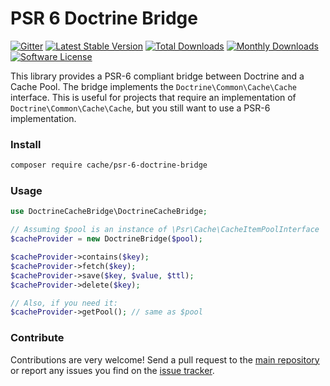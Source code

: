 # PSR 6 Doctrine Bridge 
[![Gitter](https://badges.gitter.im/php-cache/cache.svg)](https://gitter.im/php-cache/cache?utm_source=badge&utm_medium=badge&utm_campaign=pr-badge)
[![Latest Stable Version](https://poser.pugx.org/cache/doctrine-bridge/v/stable)](https://packagist.org/packages/cache/doctrine-bridge)
[![Total Downloads](https://poser.pugx.org/cache/doctrine-bridge/downloads)](https://packagist.org/packages/cache/doctrine-bridge)
[![Monthly Downloads](https://poser.pugx.org/cache/doctrine-bridge/d/monthly.png)](https://packagist.org/packages/cache/doctrine-bridge)
[![Software License](https://img.shields.io/badge/license-MIT-brightgreen.svg?style=flat-square)](LICENSE)

This library provides a PSR-6 compliant bridge between Doctrine and a Cache Pool. The bridge implements the 
`Doctrine\Common\Cache\Cache` interface. This is useful for projects that require an implementation of 
`Doctrine\Common\Cache\Cache`, but you still want to use a PSR-6 implementation. 

### Install

```bash
composer require cache/psr-6-doctrine-bridge
```

### Usage

```php
use DoctrineCacheBridge\DoctrineCacheBridge;

// Assuming $pool is an instance of \Psr\Cache\CacheItemPoolInterface
$cacheProvider = new DoctrineBridge($pool);

$cacheProvider->contains($key);
$cacheProvider->fetch($key);
$cacheProvider->save($key, $value, $ttl);
$cacheProvider->delete($key);

// Also, if you need it:
$cacheProvider->getPool(); // same as $pool
```

### Contribute

Contributions are very welcome! Send a pull request to the [main repository](https://github.com/php-cache/cache) or 
report any issues you find on the [issue tracker](http://issues.php-cache.com).